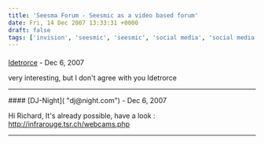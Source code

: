 ```yaml
---
title: 'Seesma Forum - Seesmic as a video based forum'
date: Fri, 14 Dec 2007 13:33:31 +0000
draft: false
tags: ['invision', 'seesmic', 'seesmic', 'social media', 'social media']
---
```



#### 
[Idetrorce]( "idetrorce@mymail-in.net") - <time datetime="2007-12-15 14:32:00">Dec 6, 2007</time>

very interesting, but I don't agree with you Idetrorce
<hr />
#### 
[DJ-Night]( "dj@night.com") - <time datetime="2007-12-29 14:10:41">Dec 6, 2007</time>

Hi Richard, It's already possible, have a look : http://infrarouge.tsr.ch/webcams.php
<hr />
